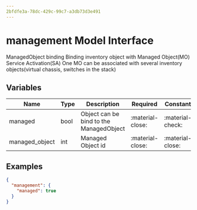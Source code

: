 ```yaml
---
2bfdfe3a-78dc-429c-99c7-a3db73d3e491
---
```


# management Model Interface

ManagedObject binding
Binding inventory object with Managed Object(MO) Service Activation(SA)
One MO can be associated with several inventory objects(virtual chassis, switches in the stack)

## Variables

| Name           | Type   | Description                             | Required         | Constant         | Default   |
| -------------- | ------ | --------------------------------------- | ---------------- | ---------------- | --------- |
| managed        | bool   | Object can be bind to the ManagedObject | :material-close: | :material-check: |           |
| managed_object | int    | Managed Object id                       | :material-close: | :material-close: |           |

## Examples

```json
{
  "management": {
    "managed": true
  }
}
```
